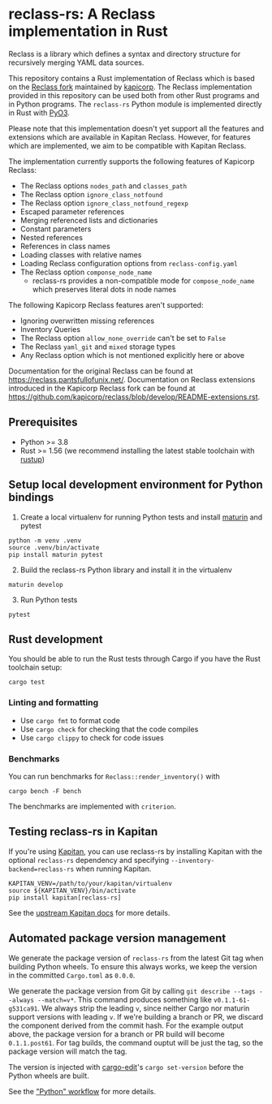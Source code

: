 # reclass-rs: A Reclass implementation in Rust

Reclass is a library which defines a syntax and directory structure for recursively merging YAML data sources.

This repository contains a Rust implementation of Reclass which is based on the [Reclass fork](https://github.com/kapicorp/reclass) maintained by [kapicorp](https://github.com/kapicorp/).
The Reclass implementation provided in this repository can be used both from other Rust programs and in Python programs.
The `reclass-rs` Python module is implemented directly in Rust with [PyO3](https://pyo3.rs/latest/).

Please note that this implementation doesn't yet support all the features and extensions which are available in Kapitan Reclass.
However, for features which are implemented, we aim to be compatible with Kapitan Reclass.

The implementation currently supports the following features of Kapicorp Reclass:

* The Reclass options `nodes_path` and `classes_path`
* The Reclass option `ignore_class_notfound`
* The Reclass option `ignore_class_notfound_regexp`
* Escaped parameter references
* Merging referenced lists and dictionaries
* Constant parameters
* Nested references
* References in class names
* Loading classes with relative names
* Loading Reclass configuration options from `reclass-config.yaml`
* The Reclass option `componse_node_name`
  * reclass-rs provides a non-compatible mode for `compose_node_name` which preserves literal dots in node names

The following Kapicorp Reclass features aren't supported:

* Ignoring overwritten missing references
* Inventory Queries
* The Reclass option `allow_none_override` can't be set to `False`
* The Reclass `yaml_git` and `mixed` storage types
* Any Reclass option which is not mentioned explicitly here or above

Documentation for the original Reclass can be found at https://reclass.pantsfullofunix.net/.
Documentation on Reclass extensions introduced in the Kapicorp Reclass fork can be found at https://github.com/kapicorp/reclass/blob/develop/README-extensions.rst.

## Prerequisites

* Python >= 3.8
* Rust >= 1.56 (we recommend installing the latest stable toolchain with [rustup])

## Setup local development environment for Python bindings

1. Create a local virtualenv for running Python tests and install [maturin] and pytest

```
python -m venv .venv
source .venv/bin/activate
pip install maturin pytest
```

2. Build the reclass-rs Python library and install it in the virtualenv

```
maturin develop
```

3. Run Python tests

```
pytest
```

## Rust development

You should be able to run the Rust tests through Cargo if you have the Rust toolchain setup:

```
cargo test
```

### Linting and formatting

* Use `cargo fmt` to format code
* Use `cargo check` for checking that the code compiles
* Use `cargo clippy` to check for code issues

### Benchmarks

You can run benchmarks for `Reclass::render_inventory()` with

```
cargo bench -F bench
```

The benchmarks are implemented with `criterion`.

## Testing reclass-rs in Kapitan


If you're using [Kapitan], you can use reclass-rs by installing Kapitan with the optional `reclass-rs` dependency and specifying `--inventory-backend=reclass-rs` when running Kapitan.

```
KAPITAN_VENV=/path/to/your/kapitan/virtualenv
source ${KAPITAN_VENV}/bin/activate
pip install kapitan[reclass-rs]
```

See the [upstream Kapitan docs](https://kapitan.dev/pages/inventory/reclass-rs/) for more details.

## Automated package version management

We generate the package version of `reclass-rs` from the latest Git tag when building Python wheels.
To ensure this always works, we keep the version in the committed `Cargo.toml` as `0.0.0`.

We generate the package version from Git by calling `git describe --tags --always --match=v*`.
This command produces something like `v0.1.1-61-g531ca91`.
We always strip the leading `v`, since neither Cargo nor maturin support versions with leading `v`.
If we're building a branch or PR, we discard the component derived from the commit hash.
For the example output above, the package version for a branch or PR build will become `0.1.1.post61`.
For tag builds, the command ouptut will be just the tag, so the package version will match the tag.

The version is injected with [cargo-edit]'s `cargo set-version` before the Python wheels are built.

See the ["Python" workflow](./.github/workflows/python.yml) for more details.

[rustup]: https://rustup.rs/
[maturin]: https://github.com/PyO3/maturin
[Kapitan]: https://kapitan.dev
[cargo-edit]: https://github.com/killercup/cargo-edit
